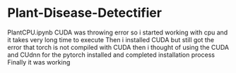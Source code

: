 # Plant-Disease-Detectifier

PlantCPU.ipynb CUDA was throwing error so i started working with cpu and it takes very long time to execute 
Then i installed CUDA but still got the error that torch is not compiled with CUDA 
then i thought of using the CUDA and CUdnn for the pytorch installed and completed installation process Finally it was working
